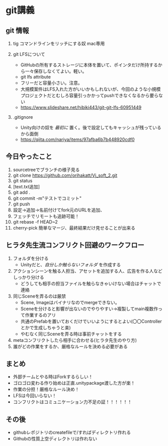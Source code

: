 ﻿# git講義
## git 情報
 1. tig コマンドラインをリッチにする奴 mac専用
 1. git LFSについて
    - GitHubの所有するストレージに本体を置いて、ポインタだけ所持するから一々保存しなくてよい。軽い。
    - git lfs attribute
    - フリーだと容量小さい。注意。
    - 大規模案件はLFS入れた方がいいかもしれないが、今回のような小規模プロジェクトだとむしろ容量引っかかってpushできなくなるから要らない
    * https://www.slideshare.net/hibiki443/git-git-lfs-60951449
   
1. .gitignore
    - Unity向けの奴を _最初に_ 置く。後で設定してもキャッシュが残っているから面倒
    - https://qiita.com/nariya/items/97afba6b7b448920cdf0

## 今日やったこと
1. sourcetreeでブランチの様子見る
 1. git clone https://github.com/orihakatt/Vj_soft_2.git
 1. git status
 1. [text.txt追加]
 1. git add .
 1. git commit -m"テストでコミット"
 1. git push
 1. 設定→追加→名前付けてfork元のURLを追加、
 1. フェッチでリモートも追跡可能！
 1. git rebase -f HEAD~2
 1. cherry-pick 簡単なマージ、最終結果だけ見せることが出来る

## ヒラタ先生流コンフリクト回避のワークフロー
1. フォルダを分ける
    - Unityだと、_自分しか触らないフォルダ_ を作成する
1. アクションシーンを触る人担当、アセットを追加する人、広告を作る人などしっかり分ける
    - どうしても相手の担当ファイルを触らなきゃいけない場合はチャットで連絡
1. 同じSceneを弄るのは厳禁
    - Scene, Imageはバイナリなのでmergeできない。
    - Sceneを分けると影響が出ないのでやりやすい→複製してmain複数作って作業するのアリ
    - 共通のPrefabを置いておくだけでいいようにするとよい(〇〇Controllerとかで生成しちゃうと楽)
    - やむなく同じSceneを弄る時は事前チャットをする
1. metaコンフリクトしたら相手に合わせる(ヒラタ先生のやり方)
1. 誰がどの作業をするか、厳格なルールを決める必要がある

## まとめ
- 外部チームとやる時はForkするらしい！
- ゴロゴロ変わる作り始めは正直.unitypackage渡した方が楽！
- 作業の分担！厳格なルール決め！
- LFSは今回いらない！
- コンフリクトはコミュニケーション力不足の証！！！！！！

## その後
- githubレポジトリのcreatefileで/すればディレクトリ作れる
- Githubの性質上空ディレクトリは作れない
